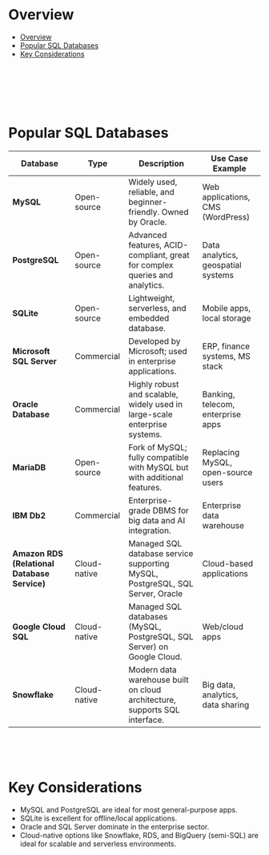 # Overview

- [Overview](#overview)
- [Popular SQL Databases](#popular-sql-databases)
- [Key Considerations](#key-considerations)

&nbsp;

&nbsp;

&nbsp;

# Popular SQL Databases

| Database                                     | Type         | Description                                                                   | Use Case Example                   |
| -------------------------------------------- | ------------ | ----------------------------------------------------------------------------- | ---------------------------------- |
| **MySQL**                                    | Open-source  | Widely used, reliable, and beginner-friendly. Owned by Oracle.                | Web applications, CMS (WordPress)  |
| **PostgreSQL**                               | Open-source  | Advanced features, ACID-compliant, great for complex queries and analytics.   | Data analytics, geospatial systems |
| **SQLite**                                   | Open-source  | Lightweight, serverless, and embedded database.                               | Mobile apps, local storage         |
| **Microsoft SQL Server**                     | Commercial   | Developed by Microsoft; used in enterprise applications.                      | ERP, finance systems, MS stack     |
| **Oracle Database**                          | Commercial   | Highly robust and scalable, widely used in large-scale enterprise systems.    | Banking, telecom, enterprise apps  |
| **MariaDB**                                  | Open-source  | Fork of MySQL; fully compatible with MySQL but with additional features.      | Replacing MySQL, open-source users |
| **IBM Db2**                                  | Commercial   | Enterprise-grade DBMS for big data and AI integration.                        | Enterprise data warehouse          |
| **Amazon RDS (Relational Database Service)** | Cloud-native | Managed SQL database service supporting MySQL, PostgreSQL, SQL Server, Oracle | Cloud-based applications           |
| **Google Cloud SQL**                         | Cloud-native | Managed SQL databases (MySQL, PostgreSQL, SQL Server) on Google Cloud.        | Web/cloud apps                     |
| **Snowflake**                                | Cloud-native | Modern data warehouse built on cloud architecture, supports SQL interface.    | Big data, analytics, data sharing  |

&nbsp;

&nbsp;

# Key Considerations

- MySQL and PostgreSQL are ideal for most general-purpose apps.
- SQLite is excellent for offline/local applications.
- Oracle and SQL Server dominate in the enterprise sector.
- Cloud-native options like Snowflake, RDS, and BigQuery (semi-SQL) are ideal for scalable and serverless environments.

&nbsp;

&nbsp;

&nbsp;

&nbsp;

&nbsp;

&nbsp;

&nbsp;
